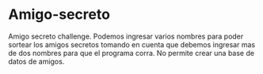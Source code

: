 # Amigo-secreto
Amigo secreto challenge.
Podemos ingresar varios nombres para poder sortear los amigos secretos tomando en cuenta que debemos ingresar mas de dos nombres para que el programa corra.
No permite crear una base de datos de amigos.
